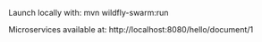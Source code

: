 Launch locally with:
    mvn wildfly-swarm:run
    
Microservices available at:
http://localhost:8080/hello/document/1